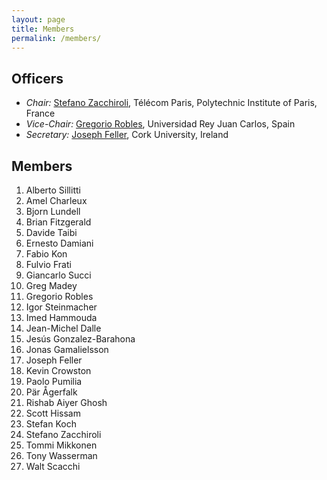 ```yaml
---
layout: page
title: Members
permalink: /members/
---
```


## Officers

- *Chair:* [Stefano Zacchiroli](https://upsilon.cc/~zack), Télécom Paris, Polytechnic Institute of Paris, France
- *Vice-Chair:* [Gregorio Robles](https://gsyc.urjc.es/~grex/), Universidad Rey Juan Carlos, Spain
- *Secretary:* [Joseph Feller](https://www.cubsucc.com/faculty-directory/prof-joseph-feller/), Cork University, Ireland


## Members

1. Alberto Sillitti
1. Amel Charleux
1. Bjorn Lundell
1. Brian Fitzgerald
1. Davide Taibi
1. Ernesto Damiani
1. Fabio Kon
1. Fulvio Frati
1. Giancarlo Succi
1. Greg Madey
1. Gregorio Robles
1. Igor Steinmacher
1. Imed Hammouda
1. Jean-Michel Dalle
1. Jesús Gonzalez-Barahona
1. Jonas Gamalielsson
1. Joseph Feller
1. Kevin Crowston
1. Paolo Pumilia
1. Pär Ågerfalk
1. Rishab Aiyer Ghosh
1. Scott Hissam
1. Stefan Koch
1. Stefano Zacchiroli
1. Tommi Mikkonen
1. Tony Wasserman
1. Walt Scacchi
